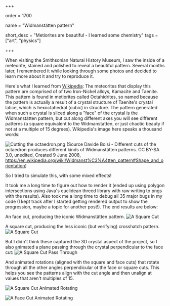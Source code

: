 +++

order = 1700

name = "Widmanstätten pattern"

short_desc = "Metiorites are beautiful - I learned some chemistry"
tags = ["art", "physics"]

+++

When visiting the Smithsonian Natural History Museum, I saw the inside of a meteorite, stained and polished to reveal a beautiful pattern. Several months later, I remembered it while looking through some photos and decided to learn more about it and try to reproduce it.

Here's what I learned from [Wikipedia](https://en.wikipedia.org/wiki/Widmanst%C3%A4tten_pattern): The meteorites that display this pattern are comprised of of two Iron-Nickel alloys, Kamacite and Taenite. This pattern is found in metiorites called Octahidrites, so named because the pattern is actually a result of a crystal structure of Taenite's crystal latice, which is hexoctahedral (cubic) in structure. The pattern generated when such a crystal is sliced along a "face" of the crystal is the Widmanstätten pattern, but cut along different axes you will see different patterns (a square equivalent to the Widmanstatten, or just chaotic beauty if not at a multiple of 15 degrees). Wikipedia's image here speaks a thousand words:

![Cutting the octaedron.png](../img/cutting_the_octaedron.png)
(Source Davide Bolsi - Different cuts of the octaedron produces different kinds of Widmanstätten patterns. CC BY-SA 3.0, unedited, Created 9 June 2008, https://en.wikipedia.org/wiki/Widmanst%C3%A4tten_pattern#Shape_and_orientation)

So I tried to simulate this, with some mixed effects!

It took me a long time to figure out how to render it (ended up using polygon intersections using Java's euclidean threed library with raw writing to pngs with the results). Also took me a long time to debug all 35 major bugs in my code (I kept track after I started getting rendered output to show the progression, maybe a topic for another post!). The end results are below:

An face cut, producing the iconic Widmanstätten pattern. ![A Square Cut](../img/wid_face_cut.png)

A square cut, producing the less iconic (but verifying) crosshatch pattern. ![A Square Cut](../img/wid_square_cut.png)

But I didn't think these captured the 3D crystal aspect of the project, so I also animated a plane passing through the crystal perpendicular to the face cut: ![A Square Cut Pass Through](../img/wid_face_cut_go_thru.gif)

And animated rotations (aligned with the square and face cuts) that rotate through all the other angles perpendicular ot the face or square cuts. This helps you see the patterns align with the cut angle and then unalign at values that aren't multiples of 15. 

![A Square Cut Animated Rotating](../img/wid_square_cut_rotated.gif)

![A Face Cut Animated Rotating](../img/wid_face_cut_rotated_animated.gif)
